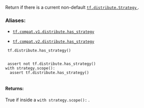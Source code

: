 Return if there is a current non-default [ `tf.distribute.Strategy` ](https://tensorflow.google.cn/api_docs/python/tf/distribute/Strategy).



### Aliases:

- [ `tf.compat.v1.distribute.has_strategy` ](/api_docs/python/tf/distribute/has_strategy)

- [ `tf.compat.v2.distribute.has_strategy` ](/api_docs/python/tf/distribute/has_strategy)



```
 tf.distribute.has_strategy()
 
```



```
 assert not tf.distribute.has_strategy()
with strategy.scope():
  assert tf.distribute.has_strategy()
 
```



#### Returns:
True if inside a  `with strategy.scope():` .

